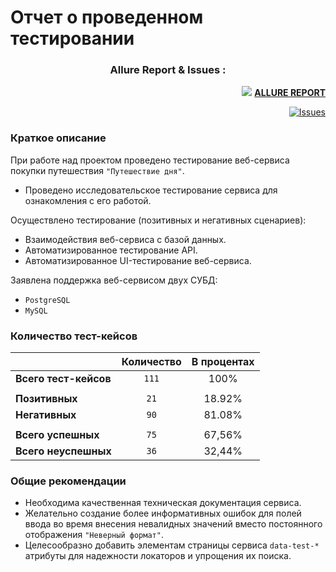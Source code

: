 # Отчет о проведенном тестировании

<div style="text-align: center">

### Allure Report & Issues :

</div>

<div style="text-align: right">

[<img  src="https://aremarss.github.io/qa-project-allure/favicon.ico?v=2"/>][Allure]
[**ALLURE REPORT**](https://aremarss.github.io/qa-project-allure/)

[![Issues](https://img.shields.io/github/issues-raw/aremarss/qa-project?color=800000&style=for-the-badge)](https://github.com/aremarss/qa-project/issues)

[Allure]: https://aremarss.github.io/qa-project-allure/

</div>

### Краткое описание

При работе над проектом проведено тестирование веб-сервиса покупки путешествия `"Путешествие дня"`.

- Проведено исследовательское тестирование сервиса для ознакомления с его работой.

Осуществлено тестирование (позитивных и негативных сценариев):

- Взаимодействия веб-сервиса с базой данных.
- Автоматизированное тестирование API.
- Автоматизированное UI-тестирование веб-сервиса.

Заявлена поддержка веб-сервисом двух СУБД:
- `PostgreSQL`
- `MySQL`

### Количество тест-кейсов

|                       | Количество | В процентах |
|-----------------------|:----------:|:-----------:|
| **Всего тест-кейсов** |   `111`    |    100%     |
|                       |            |             |
| **Позитивных**        |    `21`    |   18.92%    |
| **Негативных**        |    `90`    |   81.08%    |
|                       |            |             |
| **Всего успешных**    |    `75`    |   67,56%    |
| **Всего неуспешных**  |    `36`    |   32,44%    |

### Общие рекомендации

- Необходима качественная техническая документация сервиса.
- Желательно создание более информативных ошибок для полей ввода во время внесения невалидных значений вместо постоянного отображения `"Неверный формат"`.
- Целесообразно добавить элементам страницы сервиса `data-test-*` атрибуты для надежности локаторов и упрощения их поиска.